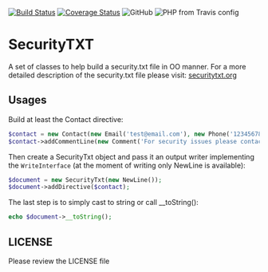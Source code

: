 [![Build Status](https://travis-ci.org/koderhut/securitytxt.svg?branch=master)](https://travis-ci.org/koderhut/securitytxt)
[![Coverage Status](https://coveralls.io/repos/github/koderhut/securitytxt/badge.svg?branch=master)](https://coveralls.io/github/koderhut/securitytxt?branch=master)
![GitHub](https://img.shields.io/github/license/mashape/apistatus.svg)
![PHP from Travis config](https://img.shields.io/travis/php-v/symfony/symfony.svg)

# SecurityTXT
A set of classes to help build a security.txt file in OO manner.
For a more detailed description of the security.txt file please visit: [securitytxt.org](http://securitytxt.org)

## Usages
Build at least the Contact directive:
```php
$contact = new Contact(new Email('test@email.com'), new Phone('1234567890'));
$contact->addCommentLine(new Comment('For security issues please contact us using one of the methods below'));
```

Then create a SecurityTxt object and pass it an output writer implementing the `WriteInterface` (at the moment of writing only NewLine is available):
```php
$document = new SecurityTxt(new NewLine());
$document->addDirective($contact);
```

The last step is to simply cast to string or call __toString():
```php
echo $document->__toString();
```

## LICENSE
Please review the LICENSE file